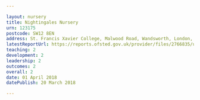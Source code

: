 ```yaml
---

layout: nursery
title: Nightingales Nursery
urn: 123175
postcode: SW12 8EN
address: St. Francis Xavier College, Malwood Road, Wandsworth, London, SW12 8EN
latestReportUrl: https://reports.ofsted.gov.uk/provider/files/2766835/urn/123175.pdf
teaching: 2
development: 2
leadership: 2
outcomes: 2
overall: 2
date: 01 April 2018 
datePublish: 20 March 2018

---
```

